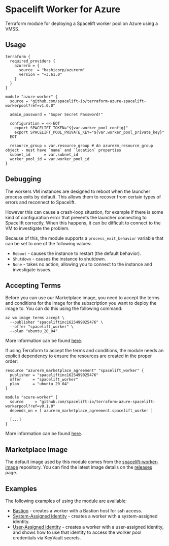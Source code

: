 # Spacelift Worker for Azure

Terraform module for deploying a Spacelift worker pool on Azure using a VMSS.

## Usage

```hcl
terraform {
  required_providers {
    azurerm = {
      source  = "hashicorp/azurerm"
      version = "=3.61.0"
    }
  }
}

module "azure-worker" {
  source = "github.com/spacelift-io/terraform-azure-spacelift-workerpool?ref=v1.0.0"

  admin_password = "Super Secret Password!"

  configuration = <<-EOT
    export SPACELIFT_TOKEN="${var.worker_pool_config}"
    export SPACELIFT_POOL_PRIVATE_KEY="${var.worker_pool_private_key}"
  EOT

  resource_group = var.resource_group # An azurerm_resource_group object - must have `name` and `location` properties
  subnet_id      = var.subnet_id
  worker_pool_id = var.worker_pool_id
}
```

## Debugging

The workers VM instances are designed to reboot when the launcher process exits by default. This allows them to recover from certain types of errors and reconnect to Spacelift.

However this can cause a crash-loop situation, for example if there is some kind of configuration error that prevents the launcher connecting to Spacelift correctly. When this happens, it can be difficult to connect to the VM to investigate the problem.

Because of this, the module supports a `process_exit_behavior` variable that can be set to one of the following values:

- `Reboot` - causes the instance to restart (the default behavior).
- `Shutdown` - causes the instance to shutdown.
- `None` - takes no action, allowing you to connect to the instance and investigate issues.

## Accepting Terms

Before you can use our Marketplace image, you need to accept the terms and conditions for the
image for the subscription you want to deploy the image to. You can do this using the following
command:

```shell
az vm image terms accept \
  --publisher "spaceliftinc1625499025476" \
  --offer "spacelift_worker" \
  --plan "ubuntu_20_04"
```

More information can be found [here](https://go.microsoft.com/fwlink/?linkid=2110637).

If using Terraform to accept the terms and conditions, the module needs an explicit dependency to ensure the resources are created in the proper order:

```hcl
resource "azurerm_marketplace_agreement" "spacelift_worker" {
  publisher = "spaceliftinc1625499025476"
  offer     = "spacelift_worker"
  plan      = "ubuntu_20_04"
}

module "azure-worker" {
  source     = "github.com/spacelift-io/terraform-azure-spacelift-workerpool?ref=v0.1.0"
  depends_on = [ azurerm_marketplace_agreement.spacelift_worker ]

  [...]
}
```

More information can be found [here](https://registry.terraform.io/providers/hashicorp/azurerm/latest/docs/resources/marketplace_agreement.html).

## Marketplace Image

The default image used by this module comes from the [spacelift-worker-image](https://github.com/spacelift-io/spacelift-worker-image)
repository. You can find the latest image details on the [releases](https://github.com/spacelift-io/spacelift-worker-image/releases)
page.

## Examples

The following examples of using the module are available:

- [Bastion](./examples/bastion/README.md) - creates a worker with a Bastion host for ssh access.
- [System-Assigned Identity](./examples/system-assigned-identity/README.md) - creates a worker
  with a system-assigned identity.
- [User-Assigned Identity](./examples/user-assigned-identity/README.md) - creates a worker with
  a user-assigned identity, and shows how to use that identity to access the worker pool credentials
  via KeyVault secrets.
